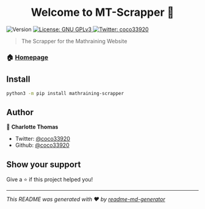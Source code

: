 <h1 align="center">Welcome to MT-Scrapper 👋</h1>
<p>
  <img alt="Version" src="https://img.shields.io/badge/version- 0.0.2-blue.svg?cacheSeconds=2592000" />
  <a href="#" target="_blank">
    <img alt="License: GNU GPLv3" src="https://img.shields.io/badge/License-GNU GPLv3-yellow.svg" />
  </a>
  <a href="https://twitter.com/coco33920" target="_blank">
    <img alt="Twitter: coco33920" src="https://img.shields.io/twitter/follow/coco33920.svg?style=social" />
  </a>
</p>

> The Scrapper for the Mathraining Website 

### 🏠 [Homepage](https://mathraining.be)

## Install

```sh
python3 -m pip install mathraining-scrapper
```

## Author

👤 **Charlotte Thomas**

* Twitter: [@coco33920](https://twitter.com/coco33920)
* Github: [@coco33920](https://github.com/coco33920)

## Show your support

Give a ⭐️ if this project helped you!

***
_This README was generated with ❤️ by [readme-md-generator](https://github.com/kefranabg/readme-md-generator)_
